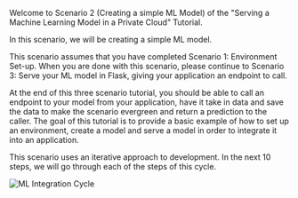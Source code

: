 Welcome to Scenario 2 (Creating a simple ML Model) of the "Serving a Machine Learning Model in a Private Cloud" Tutorial.

In this scenario, we will be creating a simple ML model.

This scenario assumes that you have completed Scenario 1:
Environment Set-up.  When you are done with this scenario, please continue to Scenario 3: Serve your ML model in Flask, giving your application an endpoint to call.

At the end of this three scenario tutorial, you should be able to call an endpoint to your model from your application, have it take in data and save the data to make the scenario evergreen and return a prediction to the caller. 
The goal of this tutorial is to provide a basic example of how to set up an environment, create a model and serve a model in order to integrate it into an application.  

This scenario uses an iterative approach to development.
In the next 10 steps, we will go through each of the steps of this cycle. 

![ML Integration Cycle](ml-cycle-2.jpg)

 




